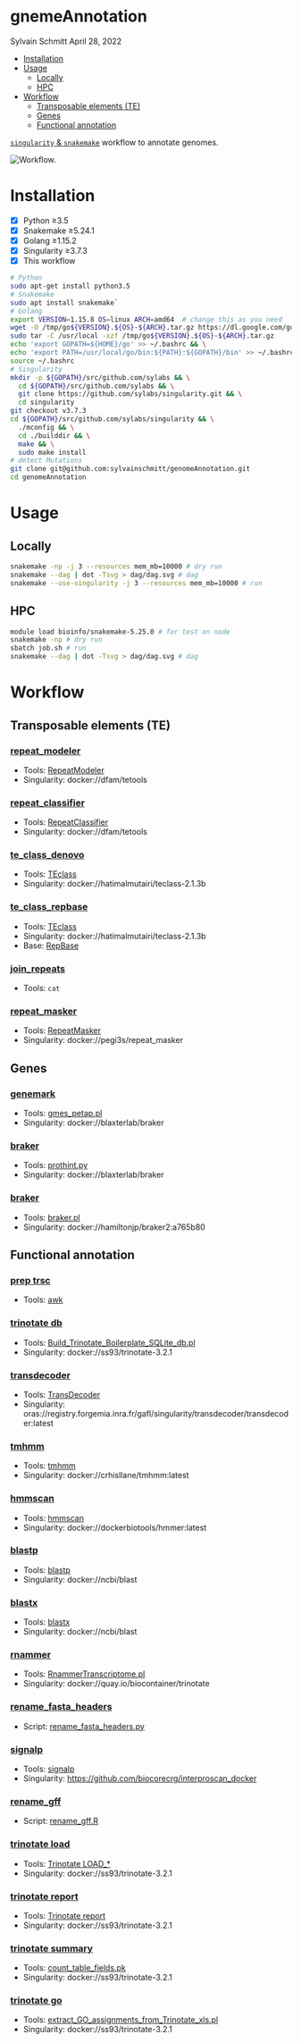 gnemeAnnotation
================
Sylvain Schmitt
April 28, 2022

  - [Installation](#installation)
  - [Usage](#usage)
      - [Locally](#locally)
      - [HPC](#hpc)
  - [Workflow](#workflow)
      - [Transposable elements (TE)](#transposable-elements-te)
      - [Genes](#genes)
      - [Functional annotation](#functional-annotation)

[`singularity` &
`snakemake`](https://github.com/sylvainschmitt/snakemake_singularity)
workflow to annotate genomes.

![Workflow.](dag/dag.svg)

# Installation

  - [x] Python ≥3.5
  - [x] Snakemake ≥5.24.1
  - [x] Golang ≥1.15.2
  - [x] Singularity ≥3.7.3
  - [x] This workflow

<!-- end list -->

``` bash
# Python
sudo apt-get install python3.5
# Snakemake
sudo apt install snakemake`
# Golang
export VERSION=1.15.8 OS=linux ARCH=amd64  # change this as you need
wget -O /tmp/go${VERSION}.${OS}-${ARCH}.tar.gz https://dl.google.com/go/go${VERSION}.${OS}-${ARCH}.tar.gz && \
sudo tar -C /usr/local -xzf /tmp/go${VERSION}.${OS}-${ARCH}.tar.gz
echo 'export GOPATH=${HOME}/go' >> ~/.bashrc && \
echo 'export PATH=/usr/local/go/bin:${PATH}:${GOPATH}/bin' >> ~/.bashrc && \
source ~/.bashrc
# Singularity
mkdir -p ${GOPATH}/src/github.com/sylabs && \
  cd ${GOPATH}/src/github.com/sylabs && \
  git clone https://github.com/sylabs/singularity.git && \
  cd singularity
git checkout v3.7.3
cd ${GOPATH}/src/github.com/sylabs/singularity && \
  ./mconfig && \
  cd ./builddir && \
  make && \
  sudo make install
# detect Mutations
git clone git@github.com:sylvainschmitt/genomeAnnotation.git
cd genomeAnnotation
```

# Usage

## Locally

``` bash
snakemake -np -j 3 --resources mem_mb=10000 # dry run
snakemake --dag | dot -Tsvg > dag/dag.svg # dag
snakemake --use-singularity -j 3 --resources mem_mb=10000 # run
```

## HPC

``` bash
module load bioinfo/snakemake-5.25.0 # for test on node
snakemake -np # dry run
sbatch job.sh # run
snakemake --dag | dot -Tsvg > dag/dag.svg # dag
```

# Workflow

<!-- https://www.bioinformatics.uni-muenster.de/publication_data/P.californicus_annotation/repeat_masking.hbi?lang=en -->

## Transposable elements (TE)

<!-- ### [repet](https://github.com/sylvainschmitt/genomeAnnotation/blob/main/rules/repet.smk) -->

<!-- * Tools: [REPET](https://urgi.versailles.inra.fr/Tools/REPET) -->

<!-- * Singularity: docker://urgi/docker_vre_aio -->

### [repeat\_modeler](https://github.com/sylvainschmitt/genomeAnnotation/blob/main/rules/repeat_modeler.smk)

  - Tools:
    [RepeatModeler](https://github.com/Dfam-consortium/RepeatModeler)
  - Singularity: docker://dfam/tetools

### [repeat\_classifier](https://github.com/sylvainschmitt/genomeAnnotation/blob/main/rules/repeat_classifier.smk)

  - Tools:
    [RepeatClassifier](https://github.com/Dfam-consortium/RepeatModeler)
  - Singularity: docker://dfam/tetools

### [te\_class\_denovo](https://github.com/sylvainschmitt/genomeAnnotation/blob/main/rules/te_class_denovo.smk)

  - Tools:
    [TEclass](https://www.compgen.uni-muenster.de/tools/teclass/index.hbi?lang=en)
  - Singularity: docker://hatimalmutairi/teclass-2.1.3b

### [te\_class\_repbase](https://github.com/sylvainschmitt/genomeAnnotation/blob/main/rules/te_class_repbase.smk)

  - Tools:
    [TEclass](https://www.compgen.uni-muenster.de/tools/teclass/index.hbi?lang=en)
  - Singularity: docker://hatimalmutairi/teclass-2.1.3b
  - Base: [RepBase](https://www.girinst.org/server/RepBase/index.php)

### [join\_repeats](https://github.com/sylvainschmitt/genomeAnnotation/blob/main/rules/join_repeats.smk)

  - Tools: `cat`

### [repeat\_masker](https://github.com/sylvainschmitt/genomeAnnotation/blob/main/rules/repeat_masker.smk)

  - Tools:
    [RepeatMasker](https://stab.st-andrews.ac.uk/wiki/index.php/Repeatmasker)
  - Singularity: docker://pegi3s/repeat\_masker

## Genes

### [genemark](https://github.com/sylvainschmitt/genomeAnnotation/blob/main/rules/genemark.smk)

  - Tools: [gmes\_petap.pl](http://exon.gatech.edu/GeneMark/)
  - Singularity: docker://blaxterlab/braker

### [braker](https://github.com/sylvainschmitt/genomeAnnotation/blob/main/rules/braker.smk)

  - Tools: [prothint.py](https://github.com/gatech-genemark/ProtHint)
  - Singularity: docker://blaxterlab/braker

### [braker](https://github.com/sylvainschmitt/genomeAnnotation/blob/main/rules/braker.smk)

  - Tools:
    [braker.pl](https://github.com/Gaius-Augustus/BRAKER#running-braker)
  - Singularity: docker://hamiltonjp/braker2:a765b80

## Functional annotation

### [prep trsc](https://github.com/sylvainschmitt/genomeAnnotation/blob/main/rules/prep_trsc.smk)

  - Tools:
    [awk](https://connect.ed-diamond.com/GNU-Linux-Magazine/glmf-131/awk-le-langage-script-de-reference-pour-le-traitement-de-fichiers)

### [trinotate db](https://github.com/sylvainschmitt/genomeAnnotation/blob/main/rules/trinotate_db.smk)

  - Tools:
    [Build\_Trinotate\_Boilerplate\_SQLite\_db.pl](https://github.com/Trinotate/Trinotate.github.io/wiki/Software-installation-and-data-required#2-sequence-databases-required)
  - Singularity: docker://ss93/trinotate-3.2.1

### [transdecoder](https://github.com/sylvainschmitt/genomeAnnotation/blob/main/rules/transdecoder.smk)

  - Tools:
    [TransDecoder](https://github.com/TransDecoder/TransDecoder/wiki)
  - Singularity:
    oras://registry.forgemia.inra.fr/gafl/singularity/transdecoder/transdecoder:latest

### [tmhmm](https://github.com/sylvainschmitt/genomeAnnotation/blob/main/rules/tmhmm.smk)

  - Tools:
    [tmhmm](https://services.healthtech.dtu.dk/service.php?TMHMM-2.0)
  - Singularity: docker://crhisllane/tmhmm:latest

### [hmmscan](https://github.com/sylvainschmitt/genomeAnnotation/blob/main/rules/hmmscan.smk)

  - Tools: [hmmscan](http://eddylab.org/software/hmmer/Userguide.pdf)
  - Singularity: docker://dockerbiotools/hmmer:latest

### [blastp](https://github.com/sylvainschmitt/genomeAnnotation/blob/main/rules/blastp.smk)

  - Tools:
    [blastp](https://ftp.ncbi.nlm.nih.gov/pub/factsheets/HowTo_BLASTGuide.pdf)
  - Singularity: docker://ncbi/blast

### [blastx](https://github.com/sylvainschmitt/genomeAnnotation/blob/main/rules/blastx.smk)

  - Tools:
    [blastx](https://ftp.ncbi.nlm.nih.gov/pub/factsheets/HowTo_BLASTGuide.pdf)
  - Singularity: docker://ncbi/blast

### [rnammer](https://github.com/sylvainschmitt/genomeAnnotation/blob/main/rules/rnammer.smk)

  - Tools:
    [RnammerTranscriptome.pl](https://github.com/Trinotate/Trinotate.github.io/wiki/Software-installation-and-data-required#running-rnammer-to-identify-rrna-transcripts)
  - Singularity: docker://quay.io/biocontainer/trinotate

### [rename\_fasta\_headers](https://github.com/sylvainschmitt/genomeAnnotation/blob/main/rules/rename_fasta_headers.smk)

  - Script:
    [rename\_fasta\_headers.py](https://github.com/sylvainschmitt/genomeAnnotation/blob/main/scripts/rename_fasta_headers.py)

### [signalp](https://github.com/sylvainschmitt/genomeAnnotation/blob/main/rules/signalp.smk)

  - Tools:
    [signalp](https://services.healthtech.dtu.dk/service.php?SignalP-5.0)
  - Singularity: <https://github.com/biocorecrg/interproscan_docker>

### [rename\_gff](https://github.com/sylvainschmitt/genomeAnnotation/blob/main/rules/rename_gff.smk)

  - Script:
    [rename\_gff.R](https://github.com/sylvainschmitt/genomeAnnotation/blob/main/scripts/rename_gff.R)

### [trinotate load](https://github.com/sylvainschmitt/genomeAnnotation/blob/main/rules/trinotate_load.smk)

  - Tools: [Trinotate
    LOAD\_\*](https://github.com/Trinotate/Trinotate.github.io/wiki/Loading-generated-results-into-a-Trinotate-SQLite-Database-and-Looking-the-Output-Annotation-Report)
  - Singularity: docker://ss93/trinotate-3.2.1

### [trinotate report](https://github.com/sylvainschmitt/genomeAnnotation/blob/main/rules/trinotate_report.smk)

  - Tools: [Trinotate
    report](https://github.com/Trinotate/Trinotate.github.io/wiki/Loading-generated-results-into-a-Trinotate-SQLite-Database-and-Looking-the-Output-Annotation-Report#trinotate-output-an-annotation-report)
  - Singularity: docker://ss93/trinotate-3.2.1

### [trinotate summary](https://github.com/sylvainschmitt/genomeAnnotation/blob/main/rules/trinotate_summaryt.smk)

  - Tools:
    [count\_table\_fields.pk](https://github.com/Trinotate/Trinotate.github.io/wiki/Loading-generated-results-into-a-Trinotate-SQLite-Database-and-Looking-the-Output-Annotation-Report#trinotate-output-an-annotation-report)
  - Singularity: docker://ss93/trinotate-3.2.1

### [trinotate go](https://github.com/sylvainschmitt/genomeAnnotation/blob/main/rules/trinotate_go.smk)

  - Tools:
    [extract\_GO\_assignments\_from\_Trinotate\_xls.pl](https://github.com/Trinotate/Trinotate.github.io/wiki/Loading-generated-results-into-a-Trinotate-SQLite-Database-and-Looking-the-Output-Annotation-Report#trinotate-output-an-annotation-report)
  - Singularity: docker://ss93/trinotate-3.2.1
